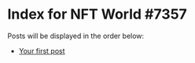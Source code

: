 # Index for NFT World #7357
Posts will be displayed in the order below:

- [Your first post](./001-first.md)


